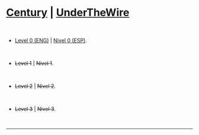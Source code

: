 # [Century](https://underthewire.tech/century) | [UnderTheWire](../README.md)

<br>

- [Level 0 (ENG)](https://github.com/frandausmeier/CTF_Write-Ups/blob/main/UnderTheWire/Century/Level_0/level-0_century_underthewire_eng.md) | [Nivel 0 (ESP)](https://github.com/frandausmeier/CTF_Write-Ups/blob/main/UnderTheWire/Century/Level_0/nivel-0_century_underthewire_esp.md).

<br>

- ~~Level 1~~ | ~~Nivel 1~~.

<br>

- ~~Level 2~~ | ~~Nivel 2~~.

<br>

- ~~Level 3~~ | ~~Nivel 3~~.

<br>

---

